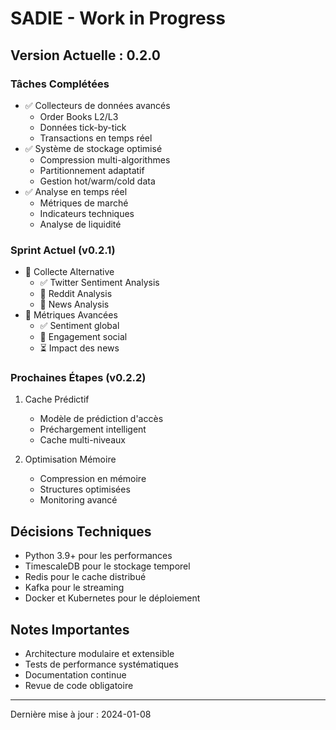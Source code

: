 # SADIE - Work in Progress

## Version Actuelle : 0.2.0

### Tâches Complétées
- ✅ Collecteurs de données avancés
  - Order Books L2/L3
  - Données tick-by-tick
  - Transactions en temps réel
- ✅ Système de stockage optimisé
  - Compression multi-algorithmes
  - Partitionnement adaptatif
  - Gestion hot/warm/cold data
- ✅ Analyse en temps réel
  - Métriques de marché
  - Indicateurs techniques
  - Analyse de liquidité

### Sprint Actuel (v0.2.1)
- 🔄 Collecte Alternative
  - ✅ Twitter Sentiment Analysis
  - 🔄 Reddit Analysis
  - 🔄 News Analysis
- 🔄 Métriques Avancées
  - ✅ Sentiment global
  - 🔄 Engagement social
  - ⏳ Impact des news

### Prochaines Étapes (v0.2.2)
1. Cache Prédictif
   - Modèle de prédiction d'accès
   - Préchargement intelligent
   - Cache multi-niveaux

2. Optimisation Mémoire
   - Compression en mémoire
   - Structures optimisées
   - Monitoring avancé

## Décisions Techniques
- Python 3.9+ pour les performances
- TimescaleDB pour le stockage temporel
- Redis pour le cache distribué
- Kafka pour le streaming
- Docker et Kubernetes pour le déploiement

## Notes Importantes
- Architecture modulaire et extensible
- Tests de performance systématiques
- Documentation continue
- Revue de code obligatoire

---
Dernière mise à jour : 2024-01-08 